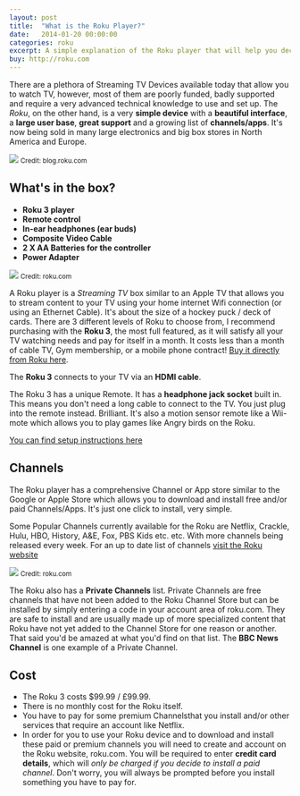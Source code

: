 ```yaml
---
layout: post
title:  "What is the Roku Player?"
date:   2014-01-20 00:00:00
categories: roku
excerpt: A simple explanation of the Roku player that will help you decide if it's the right streaming device for you and your TV watching needs.
buy: http://roku.com
---
```


There are a plethora of Streaming TV Devices available today that allow you to watch TV, however, most of them are poorly funded, badly supported and require a very advanced technical knowledge to use and set up. The _Roku_, on the other hand, is a very **simple device** with a **beautiful interface**, a **large user base**, **great support** and a growing list of **channels/apps**. It's now being sold in many large electronics and big box stores in North America and Europe. 

<img src="{{ site.url }}/assets/img/roku-3-with-headphones.jpg" class="img-responsive" />
<small>Credit: blog.roku.com</small>

## What's in the box?

- **Roku 3 player**
- **Remote control**
- **In-ear headphones (ear buds)**
- **Composite Video Cable**
- **2 X AA Batteries for the controller**
- **Power Adapter**

<img src="{{ site.url }}/assets/img/roku-whats-in-box.png" class="img-responsive" />
<small>Credit: roku.com</small>

A Roku player is a _Streaming TV_ box similar to an Apple TV that allows you to stream content to your TV using your home internet Wifi connection (or using an Ethernet Cable). It's about the size of a hockey puck / deck of cards.
There are 3 different levels of Roku to choose from, I recommend purchasing with the **Roku 3**, the most full featured, as it will satisfy all your TV watching needs and pay for itself in a month. It costs less than a month of cable TV, Gym membership, or a mobile phone contract! [Buy it directly from Roku here](http://roku.com).

The **Roku 3** connects to your TV via an **HDMI cable**.

The Roku 3 has a unique Remote. It has a **headphone jack socket** built in. This means you don't need a long cable to connect to the TV. You just plug into the remote instead. Brilliant. It's also a motion sensor remote like a Wii-mote  which allows you to play games like Angry birds on the Roku. 

[You can find setup instructions here](http://wwwimg.roku.com/Roku3-QSG.pdf)

## Channels
The Roku player has a comprehensive Channel or App store similar to the Google or Apple Store which allows you to download and install free and/or paid Channels/Apps. It's just one click to install, very simple.

Some Popular Channels currently available for the Roku are Netflix, Crackle, Hulu, HBO, History, A&E, Fox, PBS Kids  etc. etc. With more channels being released every week. For an up to date list of channels [visit the Roku website](https://www.roku.com/channels/#!browse/movies-and-tv/by-popular)

<img src="{{ site.url }}/assets/img/roku-channels.jpg" class="img-responsive" />
<small>Credit: roku.com</small>

The Roku also has a **Private Channels** list. Private Channels are free channels that have not been added to the Roku Channel Store but can be installed by simply entering a code in your account area of roku.com. They are safe to install and are usually made up of more specialized content that Roku have not yet added to the Channel Store for one reason or another. That said you'd be amazed at what you'd find on that list. The **BBC News Channel** is one example of a Private Channel.

## Cost
- The Roku 3 costs $99.99 / £99.99.
- There is no monthly cost for the Roku itself. 
- You have to pay for some premium Channelsthat you install and/or other services that require an account like Netflix. 
- In order for you to use your Roku device and to download and install these paid or premium channels you will need to create and account on the Roku website, roku.com. You will be required to enter **credit card details**, which will _only be charged if you decide to install a paid channel_. Don't worry, you will always be prompted before you install something you have to pay for.